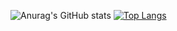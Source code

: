 ![Anurag's GitHub stats](https://github-readme-stats.vercel.app/api?username=milliorn&theme=nord&show_icons=true&hide_rank=true)
[![Top Langs](https://github-readme-stats.vercel.app/api/top-langs/?username=milliorn&layout=compact&langs_count=8&theme=nord&hide=jupyter%20notebook,nwscript,ruby)](https://github.com/anuraghazra/github-readme-stats)
